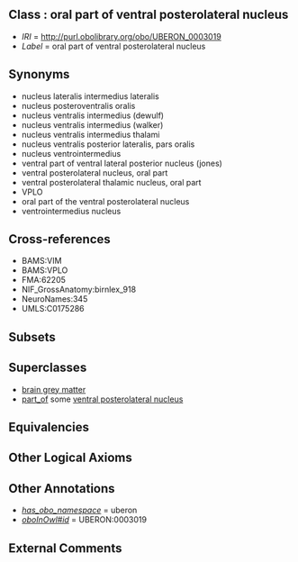 
## Class : oral part of ventral posterolateral nucleus

 * *IRI* = http://purl.obolibrary.org/obo/UBERON_0003019
 * *Label* = oral part of ventral posterolateral nucleus

## Synonyms

 * nucleus lateralis intermedius lateralis
 * nucleus posteroventralis oralis
 * nucleus ventralis intermedius (dewulf)
 * nucleus ventralis intermedius (walker)
 * nucleus ventralis intermedius thalami
 * nucleus ventralis posterior lateralis, pars oralis
 * nucleus ventrointermedius
 * ventral part of ventral lateral posterior nucleus (jones)
 * ventral posterolateral nucleus, oral part
 * ventral posterolateral thalamic nucleus, oral part
 * VPLO
 * oral part of the ventral posterolateral nucleus
 * ventrointermedius nucleus

## Cross-references

 * BAMS:VIM
 * BAMS:VPLO
 * FMA:62205
 * NIF_GrossAnatomy:birnlex_918
 * NeuroNames:345
 * UMLS:C0175286

## Subsets


## Superclasses

 * [brain grey matter](../../UBERON/28/UBERON_0003528.md)
 * [part_of](../../BFO/50/BFO_0000050.md) some [ventral posterolateral nucleus](../../UBERON/42/UBERON_0002942.md)

## Equivalencies


## Other Logical Axioms


## Other Annotations

 * *[has_obo_namespace](../../ce/oboInOwl#hasOBONamespace.md)* = uberon
 * *[oboInOwl#id](../../id/oboInOwl#id.md)* = UBERON:0003019

## External Comments

